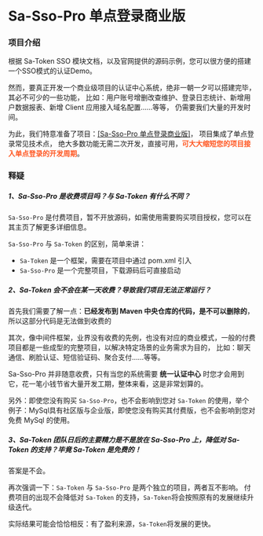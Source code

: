 # Sa-Sso-Pro 单点登录商业版

### 项目介绍

根据 Sa-Token SSO 模块文档，以及官网提供的源码示例，您可以很方便的搭建一个SSO模式的认证Demo。

<!-- 然而对于一些企业级项目，简单的demo示例，显然无法完成我们的项目需求，要真正开发一个商业级项目的认证中心系统，绝非一朝一夕可以搭建完毕， -->

然而，要真正开发一个商业级项目的认证中心系统，绝非一朝一夕可以搭建完毕，其必不可少的一些功能，
比如：用户账号增删改查维护、登录日志统计、新增用户数据报表、新增 Client 应用接入域名配置……等等，
仍需要我们大量的开发时间。

为此，我们特意准备了项目：[[Sa-Sso-Pro 单点登录商业版]](http://sa-pro.dev33.cn/index.html?hmsr=sa-token)，
项目集成了单点登录常见技术点， 绝大多数功能无需二次开发，直接可用，<b style="color: #FF5722;">可大大缩短您的项目接入单点登录的开发周期</b>。


### 释疑

##### 1、Sa-Sso-Pro 是收费项目吗？与 Sa-Token 有什么不同？

`Sa-Sso-Pro` 是付费项目，暂不开放源码，如需使用需要购买项目授权，您可以在其主页了解更多详细信息。

`Sa-Sso-Pro` 与 `Sa-Token` 的区别，简单来讲：
- `Sa-Token` 是一个框架，需要在项目中通过 pom.xml 引入
- `Sa-Sso-Pro` 是一个完整项目，下载源码后可直接启动 


##### 2、Sa-Token 会不会在某一天收费？导致我们项目无法正常运行？
首先我们需要了解一点：**已经发布到 Maven 中央仓库的代码，是不可以删除的**，所以这部分代码是无法做到收费的 

其次，像中间件框架，业界没有收费的先例，也没有对应的商业模式，一般的付费项目都是一些成型的完整项目，以解决特定场景的业务需求为目的，
比如：聊天通信、刷脸认证、短信验证码、聚合支付……等等。

Sa-Sso-Pro 并非随意收费，只有当您的系统需要 **统一认证中心** 时您才会用到它，花一笔小钱节省大量开发工期，整体来看，这是非常划算的。

另外：即使您没有购买 `Sa-Sso-Pro`，也不会影响到您对 `Sa-Token` 的使用，举个例子：MySql具有社区版与企业版，即使您没有购买其付费版，也不会影响到您对免费 MySql 的使用。



##### 3、Sa-Token 团队日后的主要精力是不是放在 Sa-Sso-Pro 上，降低对 Sa-Token 的支持？毕竟 Sa-Token 是免费的！

答案是不会。

再次强调一下：`Sa-Token` 与 `Sa-Sso-Pro` 是两个独立的项目，两者互不影响。
付费项目的出现不会降低对 `Sa-Token` 的支持，`Sa-Token`将会按照原有的发展继续升级迭代。

实际结果可能会恰恰相反：有了盈利来源，`Sa-Token`将发展的更快。

<!-- 衷心感谢每一位粉丝的支持！ -->



